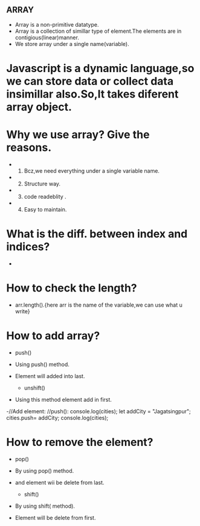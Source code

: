 ## ARRAY
- Array is a non-primitive datatype.
- Array is a collection of simillar type of element.The elements are in contigious(linear)manner.
- We store array under a single name(variable).

# Javascript is a dynamic language,so we can store data or collect data insimillar also.So,It takes diferent array object.

# Why we use array? Give the reasons.
- 1) Bcz,we need everything under a single variable name.
- 2) Structure way.
- 3) code readeblity .
- 4) Easy to maintain.

# What is the diff. between index and indices?
- 

# How to check the length?
- arr.length().{here arr is the name of the variable,we can use what u write}

# How to add array?
 - push()
- Using push() method.
- Element will added into last.

  - unshift()
- Using this method element add in first.

-//Add element:
//push():
   console.log(cities);
   let addCity = "Jagatsingpur";
   cities.push= addCity;
   console.log(cities);

# How to remove the element?
  - pop()
- By using pop() method.
- and element wii be delete from last.

  - shift()
- By using shift( method).
- Element will be delete from first.
